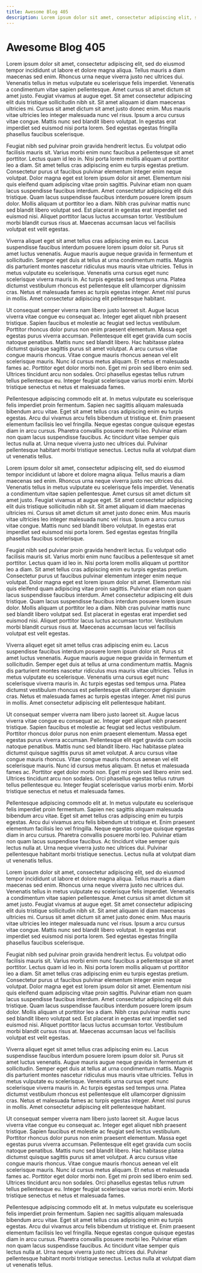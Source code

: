```yaml
---
title: Awesome Blog 405
description: Lorem ipsum dolor sit amet, consectetur adipiscing elit, sed do eiusmod tempor incididunt ut labore et dolore magna aliqua. Tellus mauris a diam maecenas sed enim. Rhoncus urna neque viverra justo nec ultrices dui. Venenatis tellus in metus vulputate eu scelerisque felis imperdiet. Venenatis a condimentum vitae sapien pellentesque. Amet cursus sit amet dictum sit amet justo. Feugiat vivamus at augue eget. Sit amet consectetur adipiscing elit duis tristique sollicitudin nibh sit. Sit amet aliquam id diam maecenas ultricies mi. Cursus sit amet dictum sit amet justo donec enim. Mus mauris vitae ultricies leo integer malesuada nunc vel risus. Ipsum a arcu cursus vitae congue. Mattis nunc sed blandit libero volutpat. In egestas erat imperdiet sed euismod nisi porta lorem. Sed egestas egestas fringilla phasellus faucibus scelerisque.
---
```

# Awesome Blog 405

Lorem ipsum dolor sit amet, consectetur adipiscing elit, sed do eiusmod tempor incididunt ut labore et dolore magna aliqua. Tellus mauris a diam maecenas sed enim. Rhoncus urna neque viverra justo nec ultrices dui. Venenatis tellus in metus vulputate eu scelerisque felis imperdiet. Venenatis a condimentum vitae sapien pellentesque. Amet cursus sit amet dictum sit amet justo. Feugiat vivamus at augue eget. Sit amet consectetur adipiscing elit duis tristique sollicitudin nibh sit. Sit amet aliquam id diam maecenas ultricies mi. Cursus sit amet dictum sit amet justo donec enim. Mus mauris vitae ultricies leo integer malesuada nunc vel risus. Ipsum a arcu cursus vitae congue. Mattis nunc sed blandit libero volutpat. In egestas erat imperdiet sed euismod nisi porta lorem. Sed egestas egestas fringilla phasellus faucibus scelerisque.

Feugiat nibh sed pulvinar proin gravida hendrerit lectus. Eu volutpat odio facilisis mauris sit. Varius morbi enim nunc faucibus a pellentesque sit amet porttitor. Lectus quam id leo in. Nisi porta lorem mollis aliquam ut porttitor leo a diam. Sit amet tellus cras adipiscing enim eu turpis egestas pretium. Consectetur purus ut faucibus pulvinar elementum integer enim neque volutpat. Dolor magna eget est lorem ipsum dolor sit amet. Elementum nisi quis eleifend quam adipiscing vitae proin sagittis. Pulvinar etiam non quam lacus suspendisse faucibus interdum. Amet consectetur adipiscing elit duis tristique. Quam lacus suspendisse faucibus interdum posuere lorem ipsum dolor. Mollis aliquam ut porttitor leo a diam. Nibh cras pulvinar mattis nunc sed blandit libero volutpat sed. Est placerat in egestas erat imperdiet sed euismod nisi. Aliquet porttitor lacus luctus accumsan tortor. Vestibulum morbi blandit cursus risus at. Maecenas accumsan lacus vel facilisis volutpat est velit egestas.

Viverra aliquet eget sit amet tellus cras adipiscing enim eu. Lacus suspendisse faucibus interdum posuere lorem ipsum dolor sit. Purus sit amet luctus venenatis. Augue mauris augue neque gravida in fermentum et sollicitudin. Semper eget duis at tellus at urna condimentum mattis. Magnis dis parturient montes nascetur ridiculus mus mauris vitae ultricies. Tellus in metus vulputate eu scelerisque. Venenatis urna cursus eget nunc scelerisque viverra mauris in. Ac turpis egestas sed tempus urna. Platea dictumst vestibulum rhoncus est pellentesque elit ullamcorper dignissim cras. Netus et malesuada fames ac turpis egestas integer. Amet nisl purus in mollis. Amet consectetur adipiscing elit pellentesque habitant.

Ut consequat semper viverra nam libero justo laoreet sit. Augue lacus viverra vitae congue eu consequat ac. Integer eget aliquet nibh praesent tristique. Sapien faucibus et molestie ac feugiat sed lectus vestibulum. Porttitor rhoncus dolor purus non enim praesent elementum. Massa eget egestas purus viverra accumsan. Pellentesque elit eget gravida cum sociis natoque penatibus. Mattis nunc sed blandit libero. Hac habitasse platea dictumst quisque sagittis purus sit amet volutpat. A arcu cursus vitae congue mauris rhoncus. Vitae congue mauris rhoncus aenean vel elit scelerisque mauris. Nunc id cursus metus aliquam. Et netus et malesuada fames ac. Porttitor eget dolor morbi non. Eget mi proin sed libero enim sed. Ultrices tincidunt arcu non sodales. Orci phasellus egestas tellus rutrum tellus pellentesque eu. Integer feugiat scelerisque varius morbi enim. Morbi tristique senectus et netus et malesuada fames.

Pellentesque adipiscing commodo elit at. In metus vulputate eu scelerisque felis imperdiet proin fermentum. Sapien nec sagittis aliquam malesuada bibendum arcu vitae. Eget sit amet tellus cras adipiscing enim eu turpis egestas. Arcu dui vivamus arcu felis bibendum ut tristique et. Enim praesent elementum facilisis leo vel fringilla. Neque egestas congue quisque egestas diam in arcu cursus. Pharetra convallis posuere morbi leo. Pulvinar etiam non quam lacus suspendisse faucibus. Ac tincidunt vitae semper quis lectus nulla at. Urna neque viverra justo nec ultrices dui. Pulvinar pellentesque habitant morbi tristique senectus. Lectus nulla at volutpat diam ut venenatis tellus.

Lorem ipsum dolor sit amet, consectetur adipiscing elit, sed do eiusmod tempor incididunt ut labore et dolore magna aliqua. Tellus mauris a diam maecenas sed enim. Rhoncus urna neque viverra justo nec ultrices dui. Venenatis tellus in metus vulputate eu scelerisque felis imperdiet. Venenatis a condimentum vitae sapien pellentesque. Amet cursus sit amet dictum sit amet justo. Feugiat vivamus at augue eget. Sit amet consectetur adipiscing elit duis tristique sollicitudin nibh sit. Sit amet aliquam id diam maecenas ultricies mi. Cursus sit amet dictum sit amet justo donec enim. Mus mauris vitae ultricies leo integer malesuada nunc vel risus. Ipsum a arcu cursus vitae congue. Mattis nunc sed blandit libero volutpat. In egestas erat imperdiet sed euismod nisi porta lorem. Sed egestas egestas fringilla phasellus faucibus scelerisque.

Feugiat nibh sed pulvinar proin gravida hendrerit lectus. Eu volutpat odio facilisis mauris sit. Varius morbi enim nunc faucibus a pellentesque sit amet porttitor. Lectus quam id leo in. Nisi porta lorem mollis aliquam ut porttitor leo a diam. Sit amet tellus cras adipiscing enim eu turpis egestas pretium. Consectetur purus ut faucibus pulvinar elementum integer enim neque volutpat. Dolor magna eget est lorem ipsum dolor sit amet. Elementum nisi quis eleifend quam adipiscing vitae proin sagittis. Pulvinar etiam non quam lacus suspendisse faucibus interdum. Amet consectetur adipiscing elit duis tristique. Quam lacus suspendisse faucibus interdum posuere lorem ipsum dolor. Mollis aliquam ut porttitor leo a diam. Nibh cras pulvinar mattis nunc sed blandit libero volutpat sed. Est placerat in egestas erat imperdiet sed euismod nisi. Aliquet porttitor lacus luctus accumsan tortor. Vestibulum morbi blandit cursus risus at. Maecenas accumsan lacus vel facilisis volutpat est velit egestas.

Viverra aliquet eget sit amet tellus cras adipiscing enim eu. Lacus suspendisse faucibus interdum posuere lorem ipsum dolor sit. Purus sit amet luctus venenatis. Augue mauris augue neque gravida in fermentum et sollicitudin. Semper eget duis at tellus at urna condimentum mattis. Magnis dis parturient montes nascetur ridiculus mus mauris vitae ultricies. Tellus in metus vulputate eu scelerisque. Venenatis urna cursus eget nunc scelerisque viverra mauris in. Ac turpis egestas sed tempus urna. Platea dictumst vestibulum rhoncus est pellentesque elit ullamcorper dignissim cras. Netus et malesuada fames ac turpis egestas integer. Amet nisl purus in mollis. Amet consectetur adipiscing elit pellentesque habitant.

Ut consequat semper viverra nam libero justo laoreet sit. Augue lacus viverra vitae congue eu consequat ac. Integer eget aliquet nibh praesent tristique. Sapien faucibus et molestie ac feugiat sed lectus vestibulum. Porttitor rhoncus dolor purus non enim praesent elementum. Massa eget egestas purus viverra accumsan. Pellentesque elit eget gravida cum sociis natoque penatibus. Mattis nunc sed blandit libero. Hac habitasse platea dictumst quisque sagittis purus sit amet volutpat. A arcu cursus vitae congue mauris rhoncus. Vitae congue mauris rhoncus aenean vel elit scelerisque mauris. Nunc id cursus metus aliquam. Et netus et malesuada fames ac. Porttitor eget dolor morbi non. Eget mi proin sed libero enim sed. Ultrices tincidunt arcu non sodales. Orci phasellus egestas tellus rutrum tellus pellentesque eu. Integer feugiat scelerisque varius morbi enim. Morbi tristique senectus et netus et malesuada fames.

Pellentesque adipiscing commodo elit at. In metus vulputate eu scelerisque felis imperdiet proin fermentum. Sapien nec sagittis aliquam malesuada bibendum arcu vitae. Eget sit amet tellus cras adipiscing enim eu turpis egestas. Arcu dui vivamus arcu felis bibendum ut tristique et. Enim praesent elementum facilisis leo vel fringilla. Neque egestas congue quisque egestas diam in arcu cursus. Pharetra convallis posuere morbi leo. Pulvinar etiam non quam lacus suspendisse faucibus. Ac tincidunt vitae semper quis lectus nulla at. Urna neque viverra justo nec ultrices dui. Pulvinar pellentesque habitant morbi tristique senectus. Lectus nulla at volutpat diam ut venenatis tellus.

Lorem ipsum dolor sit amet, consectetur adipiscing elit, sed do eiusmod tempor incididunt ut labore et dolore magna aliqua. Tellus mauris a diam maecenas sed enim. Rhoncus urna neque viverra justo nec ultrices dui. Venenatis tellus in metus vulputate eu scelerisque felis imperdiet. Venenatis a condimentum vitae sapien pellentesque. Amet cursus sit amet dictum sit amet justo. Feugiat vivamus at augue eget. Sit amet consectetur adipiscing elit duis tristique sollicitudin nibh sit. Sit amet aliquam id diam maecenas ultricies mi. Cursus sit amet dictum sit amet justo donec enim. Mus mauris vitae ultricies leo integer malesuada nunc vel risus. Ipsum a arcu cursus vitae congue. Mattis nunc sed blandit libero volutpat. In egestas erat imperdiet sed euismod nisi porta lorem. Sed egestas egestas fringilla phasellus faucibus scelerisque.

Feugiat nibh sed pulvinar proin gravida hendrerit lectus. Eu volutpat odio facilisis mauris sit. Varius morbi enim nunc faucibus a pellentesque sit amet porttitor. Lectus quam id leo in. Nisi porta lorem mollis aliquam ut porttitor leo a diam. Sit amet tellus cras adipiscing enim eu turpis egestas pretium. Consectetur purus ut faucibus pulvinar elementum integer enim neque volutpat. Dolor magna eget est lorem ipsum dolor sit amet. Elementum nisi quis eleifend quam adipiscing vitae proin sagittis. Pulvinar etiam non quam lacus suspendisse faucibus interdum. Amet consectetur adipiscing elit duis tristique. Quam lacus suspendisse faucibus interdum posuere lorem ipsum dolor. Mollis aliquam ut porttitor leo a diam. Nibh cras pulvinar mattis nunc sed blandit libero volutpat sed. Est placerat in egestas erat imperdiet sed euismod nisi. Aliquet porttitor lacus luctus accumsan tortor. Vestibulum morbi blandit cursus risus at. Maecenas accumsan lacus vel facilisis volutpat est velit egestas.

Viverra aliquet eget sit amet tellus cras adipiscing enim eu. Lacus suspendisse faucibus interdum posuere lorem ipsum dolor sit. Purus sit amet luctus venenatis. Augue mauris augue neque gravida in fermentum et sollicitudin. Semper eget duis at tellus at urna condimentum mattis. Magnis dis parturient montes nascetur ridiculus mus mauris vitae ultricies. Tellus in metus vulputate eu scelerisque. Venenatis urna cursus eget nunc scelerisque viverra mauris in. Ac turpis egestas sed tempus urna. Platea dictumst vestibulum rhoncus est pellentesque elit ullamcorper dignissim cras. Netus et malesuada fames ac turpis egestas integer. Amet nisl purus in mollis. Amet consectetur adipiscing elit pellentesque habitant.

Ut consequat semper viverra nam libero justo laoreet sit. Augue lacus viverra vitae congue eu consequat ac. Integer eget aliquet nibh praesent tristique. Sapien faucibus et molestie ac feugiat sed lectus vestibulum. Porttitor rhoncus dolor purus non enim praesent elementum. Massa eget egestas purus viverra accumsan. Pellentesque elit eget gravida cum sociis natoque penatibus. Mattis nunc sed blandit libero. Hac habitasse platea dictumst quisque sagittis purus sit amet volutpat. A arcu cursus vitae congue mauris rhoncus. Vitae congue mauris rhoncus aenean vel elit scelerisque mauris. Nunc id cursus metus aliquam. Et netus et malesuada fames ac. Porttitor eget dolor morbi non. Eget mi proin sed libero enim sed. Ultrices tincidunt arcu non sodales. Orci phasellus egestas tellus rutrum tellus pellentesque eu. Integer feugiat scelerisque varius morbi enim. Morbi tristique senectus et netus et malesuada fames.

Pellentesque adipiscing commodo elit at. In metus vulputate eu scelerisque felis imperdiet proin fermentum. Sapien nec sagittis aliquam malesuada bibendum arcu vitae. Eget sit amet tellus cras adipiscing enim eu turpis egestas. Arcu dui vivamus arcu felis bibendum ut tristique et. Enim praesent elementum facilisis leo vel fringilla. Neque egestas congue quisque egestas diam in arcu cursus. Pharetra convallis posuere morbi leo. Pulvinar etiam non quam lacus suspendisse faucibus. Ac tincidunt vitae semper quis lectus nulla at. Urna neque viverra justo nec ultrices dui. Pulvinar pellentesque habitant morbi tristique senectus. Lectus nulla at volutpat diam ut venenatis tellus.
